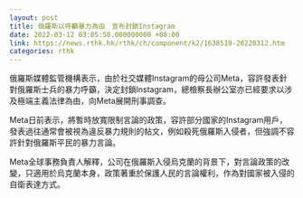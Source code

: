 ```yaml
---
layout: post
title: 俄羅斯以呼籲暴力為由　宣布封鎖Instagram
date: 2022-03-12 03:05:58.000000000 +08:00
link: https://news.rthk.hk/rthk/ch/component/k2/1638519-20220312.htm
categories: rthk
---
```


俄羅斯媒體監管機構表示，由於社交媒體Instagram的母公司Meta，容許發表針對俄羅斯士兵的暴力呼籲，決定封鎖Instagram，總檢察長辦公室亦已經要求以涉及極端主義法律為由，向Meta展開刑事調查。

Meta日前表示，將暫時放寬限制言論的政策，容許部分國家的Instagram用戶，發表過往通常會被視為違反暴力規則的帖文，例如殺死俄羅斯入侵者，但強調不容許針對俄羅斯平民的暴力言論。 

Meta全球事務負責人解釋，公司在俄羅斯入侵烏克蘭的背景下，對言論政策的改變，只適用於烏克蘭本身，政策著重於保護人民的言論權利，作為對國家被入侵的自衛表達方式。
